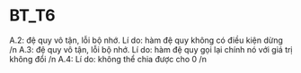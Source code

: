 # BT_T6
A.2: đệ quy vô tận, lỗi bộ nhớ. Lí do: hàm đệ quy không có điều kiện dừng /n
A.3: đệ quy vô tận, lỗi bộ nhớ. Lí do: hàm đệ quy gọi lại chính nó với giá trị không đổi /n 
A.4: Lí do: không thể chia được cho 0 /n
